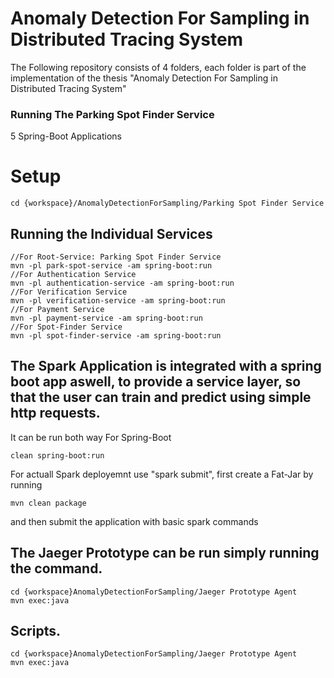 # Anomaly Detection For Sampling in Distributed Tracing System 

The Following repository consists of 4 folders, each folder is part of the implementation of the thesis "Anomaly Detection For Sampling in Distributed Tracing System"

### Running The Parking Spot Finder Service

5 Spring-Boot Applications

# Setup 
```
cd {workspace}/AnomalyDetectionForSampling/Parking Spot Finder Service
```
## Running the Individual Services

```
//For Root-Service: Parking Spot Finder Service
mvn -pl park-spot-service -am spring-boot:run
//For Authentication Service
mvn -pl authentication-service -am spring-boot:run
//For Verification Service
mvn -pl verification-service -am spring-boot:run
//For Payment Service
mvn -pl payment-service -am spring-boot:run
//For Spot-Finder Service
mvn -pl spot-finder-service -am spring-boot:run
```

## The Spark Application is integrated with a spring boot app aswell, to provide a service layer, so that the user can train and predict using simple http requests. 

It can be run both way For Spring-Boot
```
clean spring-boot:run
```
For actuall Spark deployemnt use "spark submit", first create a Fat-Jar by running
```
mvn clean package
```
and then submit the application with basic spark commands

## The Jaeger Prototype can be run simply running the command. 

```
cd {workspace}AnomalyDetectionForSampling/Jaeger Prototype Agent
mvn exec:java
```
## Scripts. 

```
cd {workspace}AnomalyDetectionForSampling/Jaeger Prototype Agent
mvn exec:java
```


